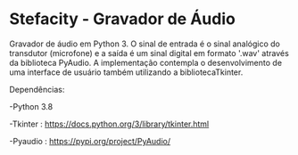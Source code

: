 # Stefacity - Gravador de Áudio
Gravador de áudio em Python 3. O sinal de entrada é o sinal analógico do transdutor (microfone) e a saída é um sinal digital em formato '.wav' através da biblioteca PyAudio. A implementação contempla o desenvolvimento de uma interface de usuário também utilizando a bibliotecaTkinter.


Dependências:

-Python 3.8


-Tkinter : https://docs.python.org/3/library/tkinter.html


-Pyaudio : https://pypi.org/project/PyAudio/
